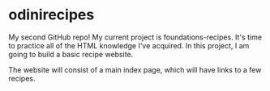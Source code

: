 # odinirecipes
My second GitHub repo!
My current project is foundations-recipes. 
It's time to practice all of the HTML knowledge I've acquired. In this project, I am going to build a basic recipe website.

The website will consist of a main index page, which will have links to a few recipes.